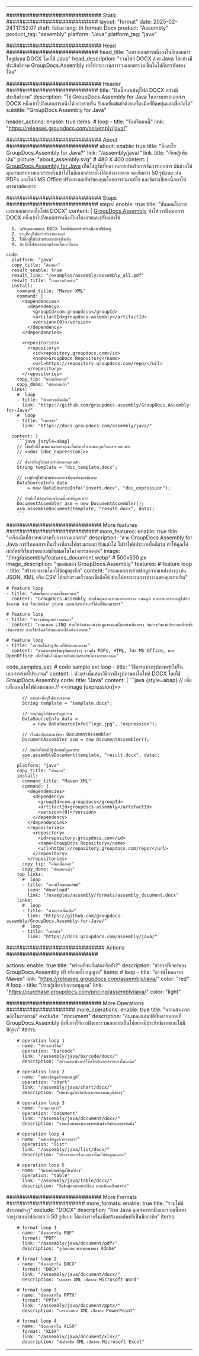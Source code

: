 



---
############################# Static ############################
layout: "format"
date:  2025-02-24T17:52:07
draft: false
lang: th
format: Docx
product: "Assembly"
product_tag: "assembly"
platform: "Java"
platform_tag: "java"

############################# Head ############################
head_title: "แทรกเอกสารหนึ่งลงในอีกเอกสารในรูปแบบ DOCX โดยใช้ Java"
head_description: "รวมไฟล์ DOCX ด้วย Java ได้อย่างมีประสิทธิภาพ GroupDocs.Assembly ทำให้กระบวนการรวมเอกสารง่ายขึ้นในไม่กี่บรรทัดของโค้ด"

############################# Header ############################
title: "ฝังเนื้อหาเข้าสู่ไฟล์ DOCX อย่างมีประสิทธิภาพ" 
description: "ใช้ GroupDocs.Assembly for Java ในการแทรกเอกสาร DOCX หนึ่งเข้าไปอีกเอกสารหนึ่งได้อย่างราบรื่น รับผลที่แม่นยำด้วยเครื่องมือที่ยืดหยุ่นและเชื่อถือได้"
subtitle: "GroupDocs.Assembly for Java" 

header_actions:
  enable: true
  items:
    #  loop
    - title: "รับฟรีตอนนี้"
      link: "https://releases.groupdocs.com/assembly/java/"
      
############################# About ############################
about:
    enable: true
    title: "คืออะไร GroupDocs.Assembly for Java?"
    link: "/assembly/java/"
    link_title: "เรียนรู้เพิ่มเติม"
    picture: "about_assembly.svg" # 480 X 400
    content: |
       [GroupDocs.Assembly for Java](/assembly/java/) เป็นโซลูชันที่หลากหลายสำหรับการจัดการเอกสาร มันช่วยให้คุณสามารถรวมเอกสารหนึ่งเข้าไปในอีกเอกสารหนึ่งได้อย่างง่ายดาย รองรับกว่า 50 รูปแบบ เช่น PDFs และไฟล์ MS Office ปรับแต่งผลลัพธ์ของคุณโดยการรวม แก้ไข และจัดระเบียบเนื้อหาให้ตรงตามต้องการ

############################# Steps ############################
steps:
    enable: true
    title: "ขั้นตอนในการแทรกเอกสารลงในไฟล์ DOCX"
    content: |
      [GroupDocs.Assembly](/assembly/java/) ทำให้การฝังเอกสาร DOCX หนึ่งเข้าไปอีกเอกสารหนึ่งเป็นเรื่องง่ายและปรับแต่งได้
      
      1. เตรียมเทมเพลต DOCX โดยมีพ้อยส์สำหรับเนื้อหาที่ฝังอยู่
      2. ระบุที่อยู่ไฟล์สำหรับเทมเพลต
      3. ให้ที่อยู่ไฟล์สำหรับเอกสารที่จะฝัง
      4. บันทึกไฟล์เอาต์พุตพร้อมเนื้อหาที่ผสม
   
    code:
      platform: "java"
      copy_title: "คัดลอก"
      result_enable: true
      result_link: "/examples/assembly/assembly_all.pdf"
      result_title: "เอกสารตัวอย่าง"
      install:
        command_title: "Maven XML"
        command: |
          <dependencies>
            <dependency>
              <groupId>com.groupdocs</groupId>
              <artifactId>groupdocs-assembly</artifactId>
              <version>{0}</version>
            </dependency>
          </dependencies>

          <repositories>
            <repository>
              <id>repository.groupdocs.com</id>
              <name>GroupDocs Repository</name>
              <url>https://repository.groupdocs.com/repo/</url>
            </repository>
          </repositories>
        copy_tip: "คลิกเพื่อลอก"
        copy_done: "คัดลอกแล้ว"
      links:
        #  loop
        - title: "ตัวอย่างเพิ่มเติม"
          link: "https://github.com/groupdocs-assembly/GroupDocs.Assembly-for-Java/"
        #  loop
        - title: "เอกสาร"
          link: "https://docs.groupdocs.com/assembly/java/"
          
      content: |
        ```java {style=abap}
        // ใช้แท็กนี้ในเทมเพลตของคุณเพื่อทำเครื่องหมายจุดที่จะแทรกเอกสาร
        // <<doc [doc_expression]>>

        // ตั้งค่าที่อยู่ไฟล์สำหรับเทมเพลตหลัก
        String template = "doc_template.docx";

        // ระบุที่อยู่ไฟล์สำหรับเอกสารที่คุณต้องการแทรก
        DataSourceInfo data 
            = new DataSourceInfo("insert.docx", "doc_expression");

        // บันทึกไฟล์สุดท้ายพร้อมเนื้อหาที่ถูกแทรก
        DocumentAssembler asm = new DocumentAssembler();
        asm.assembleDocument(template, "result.docx", data);
        ```           

############################# More features ############################
more_features:
  enable: true
  title: "เครื่องมือที่ก้าวหน้าสำหรับการรวมเอกสาร"
  description: "ด้วย GroupDocs.Assembly for Java การฝังเอกสารเป็นเรื่องที่ตรงไปตรงมาและปรับแต่งได้ ไม่ว่าไฟล์ประเภทใดก็ตาม ทำให้คุณได้ผลลัพธ์ที่เรียบร้อยและสม่ำเสมอในโครงการของคุณ"
  image: "/img/assembly/features_document.webp" # 500x500 px
  image_description: "จุดเด่นของ GroupDocs.Assembly"
  features:
    # feature loop
    - title: "สร้างรายงานโดยใช้ข้อมูลธุรกิจ"
      content: "กรอกเอกสารด้วยข้อมูลจากแหล่งต่างๆ เช่น JSON, XML หรือ CSV ได้อย่างรวดเร็วและเชื่อถือได้ ช่วยให้กระบวนการทำงานของคุณราบรื่น"

    # feature loop
    - title: "เพิ่มเนื้อหาภาพลงในเอกสาร"
      content: "GroupDocs.Assembly ช่วยให้คุณสามารถแทรกตาราง แผนภูมิ และรายการควบคู่ไปกับข้อความ ลิงก์ ไฮเปอร์ลิงก์ รูปภาพ และแม้กระทั่งบาร์โค้ดที่มีพลศาสตร์"

    # feature loop
    - title: "จัดวางข้อมูลอย่างแม่นยำ"
      content: "เทมเพลต LINQ ช่วยให้จัดตำแหน่งข้อมูลของคุณได้อย่างเที่ยงตรง จัดการกับองค์ประกอบที่ทำซ้ำเช่นอาร์เรย์ และใช้สไตล์ที่กำหนดเองได้อย่างง่ายดาย"

    # feature loop
    - title: "เข้ากันได้กับรูปแบบไฟล์หลากหลาย"
      content: "รวมเอกสารข้ามรูปแบบต่างๆ รวมถึง PDFs, HTML, ไฟล์ MS Office, และ OpenOffice เพื่อให้มั่นใจถึงความยืดหยุ่นสำหรับโครงการของคุณ"
      
  code_samples_ext:
    # code sample ext loop
    - title: "วิธีการแทรกรูปภาพเข้าไปในเอกสารด้วยโปรแกรม"
      content: |
        ตัวอย่างนี้แสดงวิธีการฝังรูปภาพลงในไฟล์ DOCX โดยใช้ GroupDocs.Assembly
      code:
        title: "Java"
        content: |
          ```java {style=abap}
          // เพิ่มแท็กแทนในไฟล์เทมเพลต
          // <<image [expression]>>

          // กำหนดที่อยู่ไฟล์เทมเพลต
          String template = "template.docx";

          // ระบุที่อยู่ไฟล์สำหรับรูปภาพ
          DataSourceInfo data =
              = new DataSourceInfo("logo.jpg", "expression");

          // เริ่มต้นอินสแตนซ์ของ DocumentAssembler
          DocumentAssembler asm = new DocumentAssembler();

          // บันทึกไฟล์ที่มีรูปภาพที่ถูกแทรก
          asm.assembleDocument(template, "result.docx", data);
          ```
        platform: "java"
        copy_title: "คัดลอก"
        install:
          command_title: "Maven XML"
          command: |
            <dependencies>
              <dependency>
                <groupId>com.groupdocs</groupId>
                <artifactId>groupdocs-assembly</artifactId>
                <version>{0}</version>
              </dependency>
            </dependencies>
            <repositories>
              <repository>
                <id>repository.groupdocs.com</id>
                <name>GroupDocs Repository</name>
                <url>https://repository.groupdocs.com/repo/</url>
              </repository>
            </repositories>
          copy_tip: "คลิกเพื่อลอก"
          copy_done: "คัดลอกแล้ว"
        top_links:
          #  loop
          - title: "ดาวน์โหลดผลลัพธ์"
            icon: "download"
            link: "/examples/assembly/formats/assembly_document.docx"
        links:
          #  loop
          - title: "ตัวอย่างเพิ่มเติม"
            link: "https://github.com/groupdocs-assembly/GroupDocs.Assembly-for-Java/"
          #  loop
          - title: "เอกสาร"
            link: "https://docs.groupdocs.com/assembly/java/"
            

            


############################## Actions ############################

actions:
  enable: true
  title: "พร้อมที่จะเริ่มต้นหรือยัง?"
  description: "สำรวจฟีเจอร์ของ GroupDocs.Assembly ฟรี หรือขอใบอนุญาต"
  items:
    #  loop
    - title: "ดาวน์โหลดจาก Maven"
      link: "https://releases.groupdocs.com/assembly/java/"
      color: "red"
        #  loop
    - title: "เรียนรู้เกี่ยวกับการอนุญาต"
      link: "https://purchase.groupdocs.com/pricing/assembly/java/"
      color: "light"


############################# More Operations #####################
more_operations:
    enable: true
    title: "ความสามารถหลักในภาพรวม"
    exclude: "document"
    description: "ค้นพบคุณสมบัติที่หลากหลายที่ GroupDocs.Assembly มีเพื่อทำให้การฝังและรวมเอกสารเป็นไปอย่างมีประสิทธิภาพและไม่มีปัญหา"
    items: 
          
        # operation loop 1
        - name: "สร้างบาร์โค้ด"
          operation: "barcode"
          link: "/assembly/java/barcode/docx/"
          description: "สร้างและเพิ่มบาร์โค้ดให้กับเอกสารอย่างไดนามิก"

        # operation loop 2
        - name: "แสดงข้อมูลด้วยแผนภูมิ"
          operation: "chart"
          link: "/assembly/java/chart/docx/"
          description: "เติมข้อมูลให้กับประเภทของแผนภูมิต่างๆ"

        # operation loop 3
        - name: "รวมเอกสาร"
          operation: "document"
          link: "/assembly/java/document/docx/"
          description: "รวมเนื้อหาของเอกสารหนึ่งเข้ากับอีกเอกสารหนึ่ง"

        # operation loop 4
        - name: "แสดงข้อมูลด้วยรายการ"
          operation: "list"
          link: "/assembly/java/list/docx/"
          description: "สร้างรายการในเอกสารโดยใช้ข้อมูลเฉพาะ"

        # operation loop 5
        - name: "จัดระเบียบข้อมูลในตาราง"
          operation: "table"
          link: "/assembly/java/table/docx/"
          description: "ดึงข้อมูลจากแหล่งใดๆ และเติมลงในตาราง"
         
          
############################# More Formats ########################
more_formats:
    enable: true
    title: "รวมไฟล์ประเภทต่างๆ"
    exclude: "DOCX"
    description: "ด้วย Java คุณสามารถฝังและรวมเนื้อหาจากรูปแบบไฟล์มากกว่า 50 รูปแบบ ได้อย่างราบรื่นเพื่อสร้างผลลัพธ์ที่เป็นมืออาชีพ"
    items: 
          
        # format loop 1
        - name: "ฝังเอกสารใน PDF"
          format: "PDF"
          link: "/assembly/java/document/pdf/"
          description: "รูปแบบเอกสารพกพาของ Adobe"
          
        # format loop 2
        - name: "ฝังเอกสารใน DOCX"
          format: "DOCX"
          link: "/assembly/java/document/docx/"
          description: "เอกสาร XML เปิดของ Microsoft Word"
          
        # format loop 3
        - name: "ฝังเอกสารใน PPTX"
          format: "PPTX"
          link: "/assembly/java/document/pptx/"
          description: "การนำเสนอ XML เปิดของ PowerPoint"
          
        # format loop 4
        - name: "ฝังเอกสารใน XLSX"
          format: "XLSX"
          link: "/assembly/java/document/xlsx/"
          description: "สเปรดชีต XML เปิดของ Microsoft Excel"


          

---
